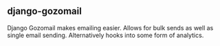 ## django-gozomail

Django Gozomail makes emailing easier. Allows for bulk sends as well as single email sending.
Alternatively hooks into some form of analytics.
